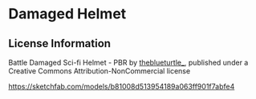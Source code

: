 # Damaged Helmet

## License Information

Battle Damaged Sci-fi Helmet - PBR by [theblueturtle_](https://sketchfab.com/theblueturtle_),
published under a Creative Commons Attribution-NonCommercial license

https://sketchfab.com/models/b81008d513954189a063ff901f7abfe4

